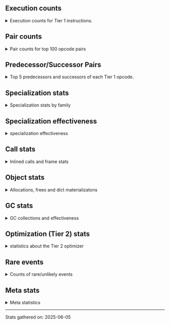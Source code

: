 ## Execution counts

<details>
<summary> Execution counts for Tier 1 instructions. </summary>


The "miss ratio" column shows the percentage of times the instruction
executed that it deoptimized. When this happens, the base unspecialized
instruction is not counted.

<table>
<thead>
<tr>
<th align="left">Name</th>
<th align="right">Base Count</th>
<th align="right">Head Count</th>
<th align="right">Change</th>
</tr>
</thead>
<tbody>
<tr>
<td align="left">CALL_KW</td>
<td align="right">150</td>
<td align="right">450</td>
<td align="right">200.0%</td>
</tr>
<tr>
<td align="left">LOAD_GLOBAL</td>
<td align="right">1,552</td>
<td align="right">3,472</td>
<td align="right">123.7%</td>
</tr>
<tr>
<td align="left">CALL</td>
<td align="right">1,942</td>
<td align="right">4,282</td>
<td align="right">120.5%</td>
</tr>
<tr>
<td align="left">FOR_ITER_LIST</td>
<td align="right">9,203,267</td>
<td align="right">1,749,087</td>
<td align="right">-81.0%</td>
</tr>
<tr>
<td align="left">BINARY_OP_SUBSCR_LIST_INT</td>
<td align="right">1,052,749</td>
<td align="right">208,094</td>
<td align="right">-80.2%</td>
</tr>
<tr>
<td align="left">MAP_ADD</td>
<td align="right">3,220,608</td>
<td align="right">825,245</td>
<td align="right">-74.4%</td>
</tr>
<tr>
<td align="left">FOR_ITER</td>
<td align="right">15,335,630</td>
<td align="right">4,196,463</td>
<td align="right">-72.6%</td>
</tr>
<tr>
<td align="left">LOAD_SMALL_INT</td>
<td align="right">1,537,154</td>
<td align="right">450,364</td>
<td align="right">-70.7%</td>
</tr>
<tr>
<td align="left">POP_JUMP_IF_NOT_NONE</td>
<td align="right">3,377,985</td>
<td align="right">1,033,799</td>
<td align="right">-69.4%</td>
</tr>
<tr>
<td align="left">UNPACK_SEQUENCE_TWO_TUPLE</td>
<td align="right">10,189,469</td>
<td align="right">3,302,082</td>
<td align="right">-67.6%</td>
</tr>
<tr>
<td align="left">BUILD_LIST</td>
<td align="right">6,847,681</td>
<td align="right">2,262,791</td>
<td align="right">-67.0%</td>
</tr>
<tr>
<td align="left">STORE_FAST_STORE_FAST</td>
<td align="right">11,206,721</td>
<td align="right">3,810,726</td>
<td align="right">-66.0%</td>
</tr>
<tr>
<td align="left">POP_ITER</td>
<td align="right">10,949,122</td>
<td align="right">4,005,506</td>
<td align="right">-63.4%</td>
</tr>
<tr>
<td align="left">CALL_METHOD_DESCRIPTOR_O</td>
<td align="right">885,049</td>
<td align="right">330,139</td>
<td align="right">-62.7%</td>
</tr>
<tr>
<td align="left">LOAD_GLOBAL_BUILTIN</td>
<td align="right">57,460,580</td>
<td align="right">21,463,037</td>
<td align="right">-62.6%</td>
</tr>
<tr>
<td align="left">CALL_ISINSTANCE</td>
<td align="right">29,614,342</td>
<td align="right">11,212,954</td>
<td align="right">-62.1%</td>
</tr>
<tr>
<td align="left">LOAD_FAST</td>
<td align="right">21,704,194</td>
<td align="right">8,317,625</td>
<td align="right">-61.7%</td>
</tr>
<tr>
<td align="left">TO_BOOL_BOOL</td>
<td align="right">35,801,162</td>
<td align="right">13,936,661</td>
<td align="right">-61.1%</td>
</tr>
<tr>
<td align="left">LOAD_GLOBAL_MODULE</td>
<td align="right">27,838,022</td>
<td align="right">10,977,035</td>
<td align="right">-60.6%</td>
</tr>
<tr>
<td align="left">SET_FUNCTION_ATTRIBUTE</td>
<td align="right">697,665</td>
<td align="right">275,790</td>
<td align="right">-60.5%</td>
</tr>
<tr>
<td align="left">CALL_PY_EXACT_ARGS</td>
<td align="right">18,704,586</td>
<td align="right">7,469,218</td>
<td align="right">-60.1%</td>
</tr>
<tr>
<td align="left">GET_ITER</td>
<td align="right">9,739,713</td>
<td align="right">3,957,993</td>
<td align="right">-59.4%</td>
</tr>
<tr>
<td align="left">STORE_FAST</td>
<td align="right">29,024,780</td>
<td align="right">11,911,755</td>
<td align="right">-59.0%</td>
</tr>
<tr>
<td align="left">LOAD_FAST_BORROW</td>
<td align="right">106,372,945</td>
<td align="right">43,901,118</td>
<td align="right">-58.7%</td>
</tr>
<tr>
<td align="left">POP_JUMP_IF_FALSE</td>
<td align="right">37,679,169</td>
<td align="right">15,573,500</td>
<td align="right">-58.7%</td>
</tr>
<tr>
<td align="left">COPY_FREE_VARS</td>
<td align="right">1,860,289</td>
<td align="right">781,097</td>
<td align="right">-58.0%</td>
</tr>
<tr>
<td align="left">POP_JUMP_IF_TRUE</td>
<td align="right">9,619,777</td>
<td align="right">4,146,115</td>
<td align="right">-56.9%</td>
</tr>
<tr>
<td align="left">BUILD_TUPLE</td>
<td align="right">11,914,114</td>
<td align="right">5,174,309</td>
<td align="right">-56.6%</td>
</tr>
<tr>
<td align="left">CALL_LIST_APPEND</td>
<td align="right">1,289,709</td>
<td align="right">560,552</td>
<td align="right">-56.5%</td>
</tr>
<tr>
<td align="left">PUSH_NULL</td>
<td align="right">4,426,567</td>
<td align="right">1,945,688</td>
<td align="right">-56.0%</td>
</tr>
<tr>
<td align="left">MAKE_CELL</td>
<td align="right">1,298,113</td>
<td align="right">575,630</td>
<td align="right">-55.7%</td>
</tr>
<tr>
<td align="left">RETURN_VALUE</td>
<td align="right">27,948,743</td>
<td align="right">12,409,475</td>
<td align="right">-55.6%</td>
</tr>
<tr>
<td align="left">EXTENDED_ARG</td>
<td align="right">2,686,464</td>
<td align="right">1,196,700</td>
<td align="right">-55.5%</td>
</tr>
<tr>
<td align="left">RESUME_CHECK</td>
<td align="right">35,951,753</td>
<td align="right">16,120,307</td>
<td align="right">-55.2%</td>
</tr>
<tr>
<td align="left">MAKE_FUNCTION</td>
<td align="right">2,024,513</td>
<td align="right">939,214</td>
<td align="right">-53.6%</td>
</tr>
<tr>
<td align="left">LOAD_ATTR_MODULE</td>
<td align="right">7,774,934</td>
<td align="right">3,622,877</td>
<td align="right">-53.4%</td>
</tr>
<tr>
<td align="left">STORE_SUBSCR</td>
<td align="right">38</td>
<td align="right">58</td>
<td align="right">52.6%</td>
</tr>
<tr>
<td align="left">LOAD_DEREF</td>
<td align="right">3,688,834</td>
<td align="right">1,768,859</td>
<td align="right">-52.0%</td>
</tr>
<tr>
<td align="left">STORE_SUBSCR_DICT</td>
<td align="right">1,247,341</td>
<td align="right">598,818</td>
<td align="right">-52.0%</td>
</tr>
<tr>
<td align="left">LOAD_FAST_BORROW_LOAD_FAST_BORROW</td>
<td align="right">10,472,966</td>
<td align="right">5,049,173</td>
<td align="right">-51.8%</td>
</tr>
<tr>
<td align="left">LOAD_ATTR_METHOD_NO_DICT</td>
<td align="right">15,778,821</td>
<td align="right">7,654,794</td>
<td align="right">-51.5%</td>
</tr>
<tr>
<td align="left">LOAD_CONST</td>
<td align="right">13,405,708</td>
<td align="right">6,556,700</td>
<td align="right">-51.1%</td>
</tr>
<tr>
<td align="left">LOAD_ATTR_METHOD_WITH_VALUES</td>
<td align="right">2,658,108</td>
<td align="right">1,301,606</td>
<td align="right">-51.0%</td>
</tr>
<tr>
<td align="left">COPY</td>
<td align="right">5,297,280</td>
<td align="right">2,603,679</td>
<td align="right">-50.8%</td>
</tr>
<tr>
<td align="left">POP_TOP</td>
<td align="right">14,636,504</td>
<td align="right">7,206,006</td>
<td align="right">-50.8%</td>
</tr>
<tr>
<td align="left">CALL_METHOD_DESCRIPTOR_NOARGS</td>
<td align="right">7,395,352</td>
<td align="right">3,659,904</td>
<td align="right">-50.5%</td>
</tr>
<tr>
<td align="left">LOAD_ATTR_SLOT</td>
<td align="right">16,068,438</td>
<td align="right">7,970,603</td>
<td align="right">-50.4%</td>
</tr>
<tr>
<td align="left">BINARY_OP_SUBTRACT_FLOAT</td>
<td align="right">127</td>
<td align="right">63</td>
<td align="right">-50.4%</td>
</tr>
<tr>
<td align="left">BINARY_OP_SUBSCR_GETITEM</td>
<td align="right">255</td>
<td align="right">127</td>
<td align="right">-50.2%</td>
</tr>
<tr>
<td align="left">TO_BOOL_NONE</td>
<td align="right">2,513,911</td>
<td align="right">1,254,438</td>
<td align="right">-50.1%</td>
</tr>
<tr>
<td align="left">IS_OP</td>
<td align="right">2,219,073</td>
<td align="right">1,107,405</td>
<td align="right">-50.1%</td>
</tr>
<tr>
<td align="left">TO_BOOL_STR</td>
<td align="right">1,184,729</td>
<td align="right">591,479</td>
<td align="right">-50.1%</td>
</tr>
<tr>
<td align="left">STORE_ATTR_SLOT</td>
<td align="right">3,356,549</td>
<td align="right">1,676,016</td>
<td align="right">-50.1%</td>
</tr>
<tr>
<td align="left">CALL_STR_1</td>
<td align="right">2,429</td>
<td align="right">1,213</td>
<td align="right">-50.1%</td>
</tr>
<tr>
<td align="left">CONTAINS_OP_DICT</td>
<td align="right">252,133</td>
<td align="right">125,993</td>
<td align="right">-50.0%</td>
</tr>
<tr>
<td align="left">BINARY_OP_SUBSCR_LIST_SLICE</td>
<td align="right">10,364</td>
<td align="right">5,180</td>
<td align="right">-50.0%</td>
</tr>
<tr>
<td align="left">INTERPRETER_EXIT</td>
<td align="right">4,574,566</td>
<td align="right">2,286,545</td>
<td align="right">-50.0%</td>
</tr>
<tr>
<td align="left">CALL_KW_NON_PY</td>
<td align="right">75,499</td>
<td align="right">37,739</td>
<td align="right">-50.0%</td>
</tr>
<tr>
<td align="left">LOAD_ATTR_CLASS</td>
<td align="right">4,735</td>
<td align="right">2,367</td>
<td align="right">-50.0%</td>
</tr>
<tr>
<td align="left">STORE_ATTR_INSTANCE_VALUE</td>
<td align="right">133,220</td>
<td align="right">66,596</td>
<td align="right">-50.0%</td>
</tr>
<tr>
<td align="left">CALL_KW_PY</td>
<td align="right">345,930</td>
<td align="right">172,938</td>
<td align="right">-50.0%</td>
</tr>
<tr>
<td align="left">CALL_LEN</td>
<td align="right">137,837</td>
<td align="right">68,909</td>
<td align="right">-50.0%</td>
</tr>
<tr>
<td align="left">CALL_BUILTIN_FAST_WITH_KEYWORDS</td>
<td align="right">24,957</td>
<td align="right">12,477</td>
<td align="right">-50.0%</td>
</tr>
<tr>
<td align="left">EXIT_INIT_CHECK</td>
<td align="right">20,094</td>
<td align="right">10,046</td>
<td align="right">-50.0%</td>
</tr>
<tr>
<td align="left">CALL_ALLOC_AND_ENTER_INIT</td>
<td align="right">20,094</td>
<td align="right">10,046</td>
<td align="right">-50.0%</td>
</tr>
<tr>
<td align="left">BINARY_OP_INPLACE_ADD_UNICODE</td>
<td align="right">20,350</td>
<td align="right">10,174</td>
<td align="right">-50.0%</td>
</tr>
<tr>
<td align="left">LOAD_ATTR_CLASS_WITH_METACLASS_CHECK</td>
<td align="right">60,283</td>
<td align="right">30,139</td>
<td align="right">-50.0%</td>
</tr>
<tr>
<td align="left">FOR_ITER_TUPLE</td>
<td align="right">101,753</td>
<td align="right">50,873</td>
<td align="right">-50.0%</td>
</tr>
<tr>
<td align="left">LOAD_ATTR_PROPERTY</td>
<td align="right">2,760,005</td>
<td align="right">1,379,910</td>
<td align="right">-50.0%</td>
</tr>
<tr>
<td align="left">LOAD_ATTR_NONDESCRIPTOR_NO_DICT</td>
<td align="right">808,152</td>
<td align="right">404,056</td>
<td align="right">-50.0%</td>
</tr>
<tr>
<td align="left">COMPARE_OP_STR</td>
<td align="right">350,447</td>
<td align="right">175,215</td>
<td align="right">-50.0%</td>
</tr>
<tr>
<td align="left">COMPARE_OP_INT</td>
<td align="right">509,929</td>
<td align="right">254,953</td>
<td align="right">-50.0%</td>
</tr>
<tr>
<td align="left">CALL_TUPLE_1</td>
<td align="right">112,635</td>
<td align="right">56,315</td>
<td align="right">-50.0%</td>
</tr>
<tr>
<td align="left">BINARY_OP_SUBSCR_DICT</td>
<td align="right">478,445</td>
<td align="right">239,213</td>
<td align="right">-50.0%</td>
</tr>
<tr>
<td align="left">BINARY_OP_SUBTRACT_INT</td>
<td align="right">232,440</td>
<td align="right">116,216</td>
<td align="right">-50.0%</td>
</tr>
<tr>
<td align="left">BINARY_OP_ADD_INT</td>
<td align="right">441,716</td>
<td align="right">220,852</td>
<td align="right">-50.0%</td>
</tr>
<tr>
<td align="left">CALL_PY_GENERAL</td>
<td align="right">2,175,772</td>
<td align="right">1,087,857</td>
<td align="right">-50.0%</td>
</tr>
<tr>
<td align="left">CALL_METHOD_DESCRIPTOR_FAST</td>
<td align="right">4,157,549</td>
<td align="right">2,078,723</td>
<td align="right">-50.0%</td>
</tr>
<tr>
<td align="left">TO_BOOL_INT</td>
<td align="right">144,509</td>
<td align="right">72,253</td>
<td align="right">-50.0%</td>
</tr>
<tr>
<td align="left">CALL_METHOD_DESCRIPTOR_FAST_WITH_KEYWORDS</td>
<td align="right">58,879</td>
<td align="right">29,439</td>
<td align="right">-50.0%</td>
</tr>
<tr>
<td align="left">CALL_BUILTIN_FAST</td>
<td align="right">972,877</td>
<td align="right">486,434</td>
<td align="right">-50.0%</td>
</tr>
<tr>
<td align="left">BINARY_OP_SUBSCR_STR_INT</td>
<td align="right">361,725</td>
<td align="right">180,861</td>
<td align="right">-50.0%</td>
</tr>
<tr>
<td align="left">LOAD_ATTR_NONDESCRIPTOR_WITH_VALUES</td>
<td align="right">2,926,277</td>
<td align="right">1,463,130</td>
<td align="right">-50.0%</td>
</tr>
<tr>
<td align="left">CALL_BUILTIN_O</td>
<td align="right">3,144,947</td>
<td align="right">1,572,467</td>
<td align="right">-50.0%</td>
</tr>
<tr>
<td align="left">FOR_ITER_GEN</td>
<td align="right">5,763,310</td>
<td align="right">2,881,646</td>
<td align="right">-50.0%</td>
</tr>
<tr>
<td align="left">CALL_TYPE_1</td>
<td align="right">1,388,028</td>
<td align="right">694,012</td>
<td align="right">-50.0%</td>
</tr>
<tr>
<td align="left">SEND_GEN</td>
<td align="right">3,849,337</td>
<td align="right">1,924,665</td>
<td align="right">-50.0%</td>
</tr>
<tr>
<td align="left">UNPACK_SEQUENCE_TUPLE</td>
<td align="right">2,327,932</td>
<td align="right">1,163,964</td>
<td align="right">-50.0%</td>
</tr>
<tr>
<td align="left">END_FOR</td>
<td align="right">1,455,615</td>
<td align="right">727,807</td>
<td align="right">-50.0%</td>
</tr>
<tr>
<td align="left">YIELD_VALUE</td>
<td align="right">8,023,424</td>
<td align="right">4,011,712</td>
<td align="right">-50.0%</td>
</tr>
<tr>
<td align="left">SWAP</td>
<td align="right">5,445,504</td>
<td align="right">2,722,752</td>
<td align="right">-50.0%</td>
</tr>
<tr>
<td align="left">LOAD_FAST_AND_CLEAR</td>
<td align="right">4,811,136</td>
<td align="right">2,405,568</td>
<td align="right">-50.0%</td>
</tr>
<tr>
<td align="left">JUMP_BACKWARD_NO_INTERRUPT</td>
<td align="right">3,025,280</td>
<td align="right">1,512,640</td>
<td align="right">-50.0%</td>
</tr>
<tr>
<td align="left">LIST_APPEND</td>
<td align="right">2,700,928</td>
<td align="right">1,350,464</td>
<td align="right">-50.0%</td>
</tr>
<tr>
<td align="left">RETURN_GENERATOR</td>
<td align="right">2,572,416</td>
<td align="right">1,286,208</td>
<td align="right">-50.0%</td>
</tr>
<tr>
<td align="left">BUILD_MAP</td>
<td align="right">1,864,832</td>
<td align="right">932,416</td>
<td align="right">-50.0%</td>
</tr>
<tr>
<td align="left">FORMAT_SIMPLE</td>
<td align="right">1,528,192</td>
<td align="right">764,096</td>
<td align="right">-50.0%</td>
</tr>
<tr>
<td align="left">LOAD_COMMON_CONSTANT</td>
<td align="right">1,231,616</td>
<td align="right">615,808</td>
<td align="right">-50.0%</td>
</tr>
<tr>
<td align="left">END_SEND</td>
<td align="right">824,064</td>
<td align="right">412,032</td>
<td align="right">-50.0%</td>
</tr>
<tr>
<td align="left">GET_YIELD_FROM_ITER</td>
<td align="right">824,064</td>
<td align="right">412,032</td>
<td align="right">-50.0%</td>
</tr>
<tr>
<td align="left">BUILD_STRING</td>
<td align="right">823,424</td>
<td align="right">411,712</td>
<td align="right">-50.0%</td>
</tr>
<tr>
<td align="left">UNARY_NOT</td>
<td align="right">769,920</td>
<td align="right">384,960</td>
<td align="right">-50.0%</td>
</tr>
<tr>
<td align="left">STORE_FAST_LOAD_FAST</td>
<td align="right">254,336</td>
<td align="right">127,168</td>
<td align="right">-50.0%</td>
</tr>
<tr>
<td align="left">UNPACK_EX</td>
<td align="right">233,088</td>
<td align="right">116,544</td>
<td align="right">-50.0%</td>
</tr>
<tr>
<td align="left">DICT_MERGE</td>
<td align="right">147,712</td>
<td align="right">73,856</td>
<td align="right">-50.0%</td>
</tr>
<tr>
<td align="left">POP_JUMP_IF_NONE</td>
<td align="right">106,112</td>
<td align="right">53,056</td>
<td align="right">-50.0%</td>
</tr>
<tr>
<td align="left">CHECK_EXC_MATCH</td>
<td align="right">61,184</td>
<td align="right">30,592</td>
<td align="right">-50.0%</td>
</tr>
<tr>
<td align="left">POP_EXCEPT</td>
<td align="right">61,184</td>
<td align="right">30,592</td>
<td align="right">-50.0%</td>
</tr>
<tr>
<td align="left">PUSH_EXC_INFO</td>
<td align="right">61,184</td>
<td align="right">30,592</td>
<td align="right">-50.0%</td>
</tr>
<tr>
<td align="left">BINARY_SLICE</td>
<td align="right">48,512</td>
<td align="right">24,256</td>
<td align="right">-50.0%</td>
</tr>
<tr>
<td align="left">BUILD_SET</td>
<td align="right">45,184</td>
<td align="right">22,592</td>
<td align="right">-50.0%</td>
</tr>
<tr>
<td align="left">SET_ADD</td>
<td align="right">14,336</td>
<td align="right">7,168</td>
<td align="right">-50.0%</td>
</tr>
<tr>
<td align="left">DICT_UPDATE</td>
<td align="right">1,664</td>
<td align="right">832</td>
<td align="right">-50.0%</td>
</tr>
<tr>
<td align="left">IMPORT_NAME</td>
<td align="right">1,536</td>
<td align="right">768</td>
<td align="right">-50.0%</td>
</tr>
<tr>
<td align="left">LOAD_FAST_CHECK</td>
<td align="right">768</td>
<td align="right">384</td>
<td align="right">-50.0%</td>
</tr>
<tr>
<td align="left">SET_UPDATE</td>
<td align="right">128</td>
<td align="right">64</td>
<td align="right">-50.0%</td>
</tr>
<tr>
<td align="left">CALL_INTRINSIC_1</td>
<td align="right">1,310,401</td>
<td align="right">655,232</td>
<td align="right">-50.0%</td>
</tr>
<tr>
<td align="left">JUMP_FORWARD</td>
<td align="right">1,023,169</td>
<td align="right">511,616</td>
<td align="right">-50.0%</td>
</tr>
<tr>
<td align="left">NOP</td>
<td align="right">254,017</td>
<td align="right">127,040</td>
<td align="right">-50.0%</td>
</tr>
<tr>
<td align="left">CALL_BUILTIN_CLASS</td>
<td align="right">143,784</td>
<td align="right">71,911</td>
<td align="right">-50.0%</td>
</tr>
<tr>
<td align="left">LOAD_ATTR_INSTANCE_VALUE</td>
<td align="right">650,696</td>
<td align="right">325,444</td>
<td align="right">-50.0%</td>
</tr>
<tr>
<td align="left">TO_BOOL_ALWAYS_TRUE</td>
<td align="right">3,196,681</td>
<td align="right">1,598,840</td>
<td align="right">-50.0%</td>
</tr>
<tr>
<td align="left">CALL_BOUND_METHOD_EXACT_ARGS</td>
<td align="right">312,182</td>
<td align="right">156,145</td>
<td align="right">-50.0%</td>
</tr>
<tr>
<td align="left">CONTAINS_OP_SET</td>
<td align="right">206,841</td>
<td align="right">103,477</td>
<td align="right">-50.0%</td>
</tr>
<tr>
<td align="left">LIST_EXTEND</td>
<td align="right">79,937</td>
<td align="right">40,000</td>
<td align="right">-50.0%</td>
</tr>
<tr>
<td align="left">CALL_FUNCTION_EX</td>
<td align="right">155,010</td>
<td align="right">77,568</td>
<td align="right">-50.0%</td>
</tr>
<tr>
<td align="left">BINARY_OP_SUBSCR_TUPLE_INT</td>
<td align="right">73,790</td>
<td align="right">36,925</td>
<td align="right">-50.0%</td>
</tr>
<tr>
<td align="left">CALL_NON_PY_GENERAL</td>
<td align="right">138,670</td>
<td align="right">69,419</td>
<td align="right">-49.9%</td>
</tr>
<tr>
<td align="left">LOAD_FAST_LOAD_FAST</td>
<td align="right">45,377</td>
<td align="right">22,720</td>
<td align="right">-49.9%</td>
</tr>
<tr>
<td align="left">TO_BOOL</td>
<td align="right">1,928,109</td>
<td align="right">965,803</td>
<td align="right">-49.9%</td>
</tr>
<tr>
<td align="left">COMPARE_OP</td>
<td align="right">807,141</td>
<td align="right">404,374</td>
<td align="right">-49.9%</td>
</tr>
<tr>
<td align="left">CONTAINS_OP</td>
<td align="right">211,201</td>
<td align="right">105,827</td>
<td align="right">-49.9%</td>
</tr>
<tr>
<td align="left">STORE_DEREF</td>
<td align="right">25,537</td>
<td align="right">12,800</td>
<td align="right">-49.9%</td>
</tr>
<tr>
<td align="left">TO_BOOL_LIST</td>
<td align="right">30,354</td>
<td align="right">15,413</td>
<td align="right">-49.2%</td>
</tr>
<tr>
<td align="left">BINARY_OP</td>
<td align="right">62,079</td>
<td align="right">31,543</td>
<td align="right">-49.2%</td>
</tr>
<tr>
<td align="left">UNPACK_SEQUENCE</td>
<td align="right">12,052</td>
<td align="right">6,139</td>
<td align="right">-49.1%</td>
</tr>
<tr>
<td align="left">LOAD_ATTR</td>
<td align="right">503,628</td>
<td align="right">257,080</td>
<td align="right">-49.0%</td>
</tr>
<tr>
<td align="left">STORE_ATTR</td>
<td align="right">156</td>
<td align="right">216</td>
<td align="right">38.5%</td>
</tr>
<tr>
<td align="left">FOR_ITER_RANGE</td>
<td align="right">192</td>
<td align="right">127</td>
<td align="right">-33.9%</td>
</tr>
<tr>
<td align="left">JUMP_BACKWARD_NO_JIT</td>
<td align="right">20,641,473</td>
<td align="right"></td>
<td align="right"></td>
</tr>
<tr>
<td align="left">RESUME</td>
<td align="right">320</td>
<td align="right">320</td>
<td align="right">0.0%</td>
</tr>
<tr>
<td align="left">JUMP_BACKWARD</td>
<td align="right">169</td>
<td align="right">169</td>
<td align="right">0.0%</td>
</tr>
<tr>
<td align="left">BINARY_OP_ADD_FLOAT</td>
<td align="right">120</td>
<td align="right"></td>
<td align="right"></td>
</tr>
<tr>
<td align="left">SEND</td>
<td align="right">14</td>
<td align="right">14</td>
<td align="right">0.0%</td>
</tr>
<tr>
<td align="left">JUMP_BACKWARD_JIT</td>
<td align="right"></td>
<td align="right">4,908,979</td>
<td align="right"></td>
</tr>
<tr>
<td align="left">ENTER_EXECUTOR</td>
<td align="right"></td>
<td align="right">3,612,935</td>
<td align="right"></td>
</tr>
<tr>
<td align="left">NOT_TAKEN</td>
<td align="right"></td>
<td align="right">151,713</td>
<td align="right"></td>
</tr>
</tbody>
</table>


</details>

## Pair counts

<details>
<summary> Pair counts for top 100 opcode pairs </summary>


Pairs of specialized operations that deoptimize and are then followed by
the corresponding unspecialized instruction are not counted as pairs.

Not included in comparative output.


</details>

## Predecessor/Successor Pairs

<details>
<summary> Top 5 predecessors and successors of each Tier 1 opcode. </summary>


This does not include the unspecialized instructions that occur after a
specialized instruction deoptimizes.

Not included in comparative output.


</details>

## Specialization stats

<details>
<summary> Specialization stats by family </summary>

### BINARY_OP

<details>
<summary> specialization stats for BINARY_OP family </summary>

<table>
<thead>
<tr>
<th align="left">Kind</th>
<th align="right">Base Count</th>
<th align="right">Base Ratio</th>
<th align="right">Head Count</th>
<th align="right">Head Ratio</th>
<th align="right">Change</th>
</tr>
</thead>
<tbody>
<tr>
<td align="left">
miss
<details>
<summary>ⓘ</summary>

Specialized instructions that deopt.
</details>
</td>
<td align="right">5,137</td>
<td align="right">0.1%</td>
<td align="right">2,538</td>
<td align="right">0.1%</td>
<td align="right">-50.6%</td>
</tr>
<tr>
<td align="left">
hit
<details>
<summary>ⓘ</summary>

Specialized instructions that complete.
</details>
</td>
<td align="right">3,714,616</td>
<td align="right">98.2%</td>
<td align="right">1,857,275</td>
<td align="right">98.2%</td>
<td align="right">-50.0%</td>
</tr>
<tr>
<td align="left">
deferred
<details>
<summary>ⓘ</summary>

Lists the number of "deferred" (i.e. not specialized) instructions executed.
</details>
</td>
<td align="right">61,509</td>
<td align="right">1.6%</td>
<td align="right">30,845</td>
<td align="right">1.6%</td>
<td align="right">-49.9%</td>
</tr>
</tbody>
</table>

<table>
<thead>
<tr>
<th align="left">Success</th>
<th align="right">Base Count</th>
<th align="right">Base Ratio</th>
<th align="right">Head Count</th>
<th align="right">Head Ratio</th>
<th align="right">Change</th>
</tr>
</thead>
<tbody>
<tr>
<td align="left">Success</td>
<td align="right">166</td>
<td align="right">25.3%</td>
<td align="right">243</td>
<td align="right">32.8%</td>
<td align="right">46.4%</td>
</tr>
<tr>
<td align="left">Failure</td>
<td align="right">489</td>
<td align="right">74.7%</td>
<td align="right">497</td>
<td align="right">67.2%</td>
<td align="right">1.6%</td>
</tr>
</tbody>
</table>

<table>
<thead>
<tr>
<th align="left">Failure kind</th>
<th align="right">Base Count</th>
<th align="right">Base Ratio</th>
<th align="right">Head Count</th>
<th align="right">Head Ratio</th>
<th align="right">Change</th>
</tr>
</thead>
<tbody>
<tr>
<td align="left">add different types</td>
<td align="right">2</td>
<td align="right">0.4%</td>
<td align="right">21</td>
<td align="right">4.2%</td>
<td align="right">950.0%</td>
</tr>
<tr>
<td align="left">subscr defaultdict</td>
<td align="right">72</td>
<td align="right">14.7%</td>
<td align="right">91</td>
<td align="right">18.3%</td>
<td align="right">26.4%</td>
</tr>
<tr>
<td align="left">add other</td>
<td align="right">295</td>
<td align="right">60.3%</td>
<td align="right">268</td>
<td align="right">53.9%</td>
<td align="right">-9.2%</td>
</tr>
<tr>
<td align="left">subtract other</td>
<td align="right">22</td>
<td align="right">4.5%</td>
<td align="right">21</td>
<td align="right">4.2%</td>
<td align="right">-4.5%</td>
</tr>
<tr>
<td align="left">out of range</td>
<td align="right">49</td>
<td align="right">10.0%</td>
<td align="right">48</td>
<td align="right">9.7%</td>
<td align="right">-2.0%</td>
</tr>
<tr>
<td align="left">subscr tuple slice</td>
<td align="right">49</td>
<td align="right">10.0%</td>
<td align="right">48</td>
<td align="right">9.7%</td>
<td align="right">-2.0%</td>
</tr>
</tbody>
</table>


</details>

### BINARY_SLICE

<details>
<summary> specialization stats for BINARY_SLICE family </summary>

<table>
<thead>
<tr>
<th align="left">Kind</th>
<th align="right">Base Count</th>
<th align="right">Base Ratio</th>
<th align="right">Head Count</th>
<th align="right">Head Ratio</th>
<th align="right">Change</th>
</tr>
</thead>
<tbody>
<tr>
<td align="left">
deferred
<details>
<summary>ⓘ</summary>

Lists the number of "deferred" (i.e. not specialized) instructions executed.
</details>
</td>
<td align="right">48,512</td>
<td align="right">100.0%</td>
<td align="right">24,256</td>
<td align="right">100.0%</td>
<td align="right">-50.0%</td>
</tr>
</tbody>
</table>


</details>

### CALL

<details>
<summary> specialization stats for CALL family </summary>

<table>
<thead>
<tr>
<th align="left">Kind</th>
<th align="right">Base Count</th>
<th align="right">Base Ratio</th>
<th align="right">Head Count</th>
<th align="right">Head Ratio</th>
<th align="right">Change</th>
</tr>
</thead>
<tbody>
<tr>
<td align="left">
miss
<details>
<summary>ⓘ</summary>

Specialized instructions that deopt.
</details>
</td>
<td align="right">544,812</td>
<td align="right">0.8%</td>
<td align="right">266,267</td>
<td align="right">0.8%</td>
<td align="right">-51.1%</td>
</tr>
<tr>
<td align="left">
deferred
<details>
<summary>ⓘ</summary>

Lists the number of "deferred" (i.e. not specialized) instructions executed.
</details>
</td>
<td align="right">535,419</td>
<td align="right">0.8%</td>
<td align="right">262,182</td>
<td align="right">0.8%</td>
<td align="right">-51.0%</td>
</tr>
<tr>
<td align="left">
hit
<details>
<summary>ⓘ</summary>

Specialized instructions that complete.
</details>
</td>
<td align="right">68,161,954</td>
<td align="right">99.2%</td>
<td align="right">34,086,435</td>
<td align="right">99.2%</td>
<td align="right">-50.0%</td>
</tr>
</tbody>
</table>

<table>
<thead>
<tr>
<th align="left">Success</th>
<th align="right">Base Count</th>
<th align="right">Base Ratio</th>
<th align="right">Head Count</th>
<th align="right">Head Ratio</th>
<th align="right">Change</th>
</tr>
</thead>
<tbody>
<tr>
<td align="left">Success</td>
<td align="right">11,335</td>
<td align="right">100.0%</td>
<td align="right">8,367</td>
<td align="right">100.0%</td>
<td align="right">-26.2%</td>
</tr>
<tr>
<td align="left">Failure</td>
<td align="right">0</td>
<td align="right">0.0%</td>
<td align="right">0</td>
<td align="right">0.0%</td>
<td align="right"></td>
</tr>
</tbody>
</table>


</details>

### CALL_KW

<details>
<summary> specialization stats for CALL_KW family </summary>

<table>
<thead>
<tr>
<th align="left">Kind</th>
<th align="right">Base Count</th>
<th align="right">Base Ratio</th>
<th align="right">Head Count</th>
<th align="right">Head Ratio</th>
<th align="right">Change</th>
</tr>
</thead>
<tbody>
<tr>
<td align="left">
deferred
<details>
<summary>ⓘ</summary>

Lists the number of "deferred" (i.e. not specialized) instructions executed.
</details>
</td>
<td align="right">75</td>
<td align="right">50.0%</td>
<td align="right">75</td>
<td align="right">16.7%</td>
<td align="right">0.0%</td>
</tr>
</tbody>
</table>

<table>
<thead>
<tr>
<th align="left">Success</th>
<th align="right">Base Count</th>
<th align="right">Base Ratio</th>
<th align="right">Head Count</th>
<th align="right">Head Ratio</th>
<th align="right">Change</th>
</tr>
</thead>
<tbody>
<tr>
<td align="left">Success</td>
<td align="right">75</td>
<td align="right">100.0%</td>
<td align="right">375</td>
<td align="right">100.0%</td>
<td align="right">400.0%</td>
</tr>
<tr>
<td align="left">Failure</td>
<td align="right">0</td>
<td align="right">0.0%</td>
<td align="right">0</td>
<td align="right">0.0%</td>
<td align="right"></td>
</tr>
</tbody>
</table>


</details>

### COMPARE_OP

<details>
<summary> specialization stats for COMPARE_OP family </summary>

<table>
<thead>
<tr>
<th align="left">Kind</th>
<th align="right">Base Count</th>
<th align="right">Base Ratio</th>
<th align="right">Head Count</th>
<th align="right">Head Ratio</th>
<th align="right">Change</th>
</tr>
</thead>
<tbody>
<tr>
<td align="left">
hit
<details>
<summary>ⓘ</summary>

Specialized instructions that complete.
</details>
</td>
<td align="right">860,376</td>
<td align="right">51.6%</td>
<td align="right">430,168</td>
<td align="right">51.5%</td>
<td align="right">-50.0%</td>
</tr>
<tr>
<td align="left">
deferred
<details>
<summary>ⓘ</summary>

Lists the number of "deferred" (i.e. not specialized) instructions executed.
</details>
</td>
<td align="right">805,672</td>
<td align="right">48.3%</td>
<td align="right">402,856</td>
<td align="right">48.3%</td>
<td align="right">-50.0%</td>
</tr>
</tbody>
</table>

<table>
<thead>
<tr>
<th align="left">Success</th>
<th align="right">Base Count</th>
<th align="right">Base Ratio</th>
<th align="right">Head Count</th>
<th align="right">Head Ratio</th>
<th align="right">Change</th>
</tr>
</thead>
<tbody>
<tr>
<td align="left">Success</td>
<td align="right">40</td>
<td align="right">2.7%</td>
<td align="right">200</td>
<td align="right">13.2%</td>
<td align="right">400.0%</td>
</tr>
<tr>
<td align="left">Failure</td>
<td align="right">1,429</td>
<td align="right">97.3%</td>
<td align="right">1,318</td>
<td align="right">86.8%</td>
<td align="right">-7.8%</td>
</tr>
</tbody>
</table>

<table>
<thead>
<tr>
<th align="left">Failure kind</th>
<th align="right">Base Count</th>
<th align="right">Base Ratio</th>
<th align="right">Head Count</th>
<th align="right">Head Ratio</th>
<th align="right">Change</th>
</tr>
</thead>
<tbody>
<tr>
<td align="left">other</td>
<td align="right">81</td>
<td align="right">5.7%</td>
<td align="right">59</td>
<td align="right">4.5%</td>
<td align="right">-27.2%</td>
</tr>
<tr>
<td align="left">baseobject</td>
<td align="right">662</td>
<td align="right">46.3%</td>
<td align="right">588</td>
<td align="right">44.6%</td>
<td align="right">-11.2%</td>
</tr>
<tr>
<td align="left">bool</td>
<td align="right">44</td>
<td align="right">3.1%</td>
<td align="right">43</td>
<td align="right">3.3%</td>
<td align="right">-2.3%</td>
</tr>
<tr>
<td align="left">different types</td>
<td align="right">495</td>
<td align="right">34.6%</td>
<td align="right">484</td>
<td align="right">36.7%</td>
<td align="right">-2.2%</td>
</tr>
<tr>
<td align="left">big int</td>
<td align="right">46</td>
<td align="right">3.2%</td>
<td align="right">45</td>
<td align="right">3.4%</td>
<td align="right">-2.2%</td>
</tr>
<tr>
<td align="left">string</td>
<td align="right">50</td>
<td align="right">3.5%</td>
<td align="right">49</td>
<td align="right">3.7%</td>
<td align="right">-2.0%</td>
</tr>
<tr>
<td align="left">set</td>
<td align="right">51</td>
<td align="right">3.6%</td>
<td align="right">50</td>
<td align="right">3.8%</td>
<td align="right">-2.0%</td>
</tr>
</tbody>
</table>


</details>

### CONTAINS_OP

<details>
<summary> specialization stats for CONTAINS_OP family </summary>

<table>
<thead>
<tr>
<th align="left">Kind</th>
<th align="right">Base Count</th>
<th align="right">Base Ratio</th>
<th align="right">Head Count</th>
<th align="right">Head Ratio</th>
<th align="right">Change</th>
</tr>
</thead>
<tbody>
<tr>
<td align="left">
miss
<details>
<summary>ⓘ</summary>

Specialized instructions that deopt.
</details>
</td>
<td align="right">27,126</td>
<td align="right">4.0%</td>
<td align="right">13,498</td>
<td align="right">4.0%</td>
<td align="right">-50.2%</td>
</tr>
<tr>
<td align="left">
deferred
<details>
<summary>ⓘ</summary>

Lists the number of "deferred" (i.e. not specialized) instructions executed.
</details>
</td>
<td align="right">210,721</td>
<td align="right">31.4%</td>
<td align="right">105,377</td>
<td align="right">31.4%</td>
<td align="right">-50.0%</td>
</tr>
<tr>
<td align="left">
hit
<details>
<summary>ⓘ</summary>

Specialized instructions that complete.
</details>
</td>
<td align="right">431,848</td>
<td align="right">64.4%</td>
<td align="right">215,972</td>
<td align="right">64.4%</td>
<td align="right">-50.0%</td>
</tr>
</tbody>
</table>

<table>
<thead>
<tr>
<th align="left">Success</th>
<th align="right">Base Count</th>
<th align="right">Base Ratio</th>
<th align="right">Head Count</th>
<th align="right">Head Ratio</th>
<th align="right">Change</th>
</tr>
</thead>
<tbody>
<tr>
<td align="left">Success</td>
<td align="right">544</td>
<td align="right">54.9%</td>
<td align="right">288</td>
<td align="right">40.9%</td>
<td align="right">-47.1%</td>
</tr>
<tr>
<td align="left">Failure</td>
<td align="right">447</td>
<td align="right">45.1%</td>
<td align="right">417</td>
<td align="right">59.1%</td>
<td align="right">-6.7%</td>
</tr>
</tbody>
</table>

<table>
<thead>
<tr>
<th align="left">Failure kind</th>
<th align="right">Base Count</th>
<th align="right">Base Ratio</th>
<th align="right">Head Count</th>
<th align="right">Head Ratio</th>
<th align="right">Change</th>
</tr>
</thead>
<tbody>
<tr>
<td align="left">list</td>
<td align="right">180</td>
<td align="right">40.3%</td>
<td align="right">156</td>
<td align="right">37.4%</td>
<td align="right">-13.3%</td>
</tr>
<tr>
<td align="left">tuple</td>
<td align="right">267</td>
<td align="right">59.7%</td>
<td align="right">261</td>
<td align="right">62.6%</td>
<td align="right">-2.2%</td>
</tr>
</tbody>
</table>


</details>

### FOR_ITER

<details>
<summary> specialization stats for FOR_ITER family </summary>

<table>
<thead>
<tr>
<th align="left">Kind</th>
<th align="right">Base Count</th>
<th align="right">Base Ratio</th>
<th align="right">Head Count</th>
<th align="right">Head Ratio</th>
<th align="right">Change</th>
</tr>
</thead>
<tbody>
<tr>
<td align="left">
deferred
<details>
<summary>ⓘ</summary>

Lists the number of "deferred" (i.e. not specialized) instructions executed.
</details>
</td>
<td align="right">15,330,584</td>
<td align="right">50.4%</td>
<td align="right">4,194,065</td>
<td align="right">47.2%</td>
<td align="right">-72.6%</td>
</tr>
<tr>
<td align="left">
hit
<details>
<summary>ⓘ</summary>

Specialized instructions that complete.
</details>
</td>
<td align="right">15,068,522</td>
<td align="right">49.6%</td>
<td align="right">4,681,733</td>
<td align="right">52.7%</td>
<td align="right">-68.9%</td>
</tr>
</tbody>
</table>

<table>
<thead>
<tr>
<th align="left">Success</th>
<th align="right">Base Count</th>
<th align="right">Base Ratio</th>
<th align="right">Head Count</th>
<th align="right">Head Ratio</th>
<th align="right">Change</th>
</tr>
</thead>
<tbody>
<tr>
<td align="left">Failure</td>
<td align="right">4,959</td>
<td align="right">98.3%</td>
<td align="right">2,311</td>
<td align="right">96.4%</td>
<td align="right">-53.4%</td>
</tr>
<tr>
<td align="left">Success</td>
<td align="right">87</td>
<td align="right">1.7%</td>
<td align="right">87</td>
<td align="right">3.6%</td>
<td align="right">0.0%</td>
</tr>
</tbody>
</table>

<table>
<thead>
<tr>
<th align="left">Failure kind</th>
<th align="right">Base Count</th>
<th align="right">Base Ratio</th>
<th align="right">Head Count</th>
<th align="right">Head Ratio</th>
<th align="right">Change</th>
</tr>
</thead>
<tbody>
<tr>
<td align="left">dict items</td>
<td align="right">3,798</td>
<td align="right">76.6%</td>
<td align="right">1,256</td>
<td align="right">54.3%</td>
<td align="right">-66.9%</td>
</tr>
<tr>
<td align="left">itertools</td>
<td align="right">146</td>
<td align="right">2.9%</td>
<td align="right">102</td>
<td align="right">4.4%</td>
<td align="right">-30.1%</td>
</tr>
<tr>
<td align="left">other</td>
<td align="right">73</td>
<td align="right">1.5%</td>
<td align="right">51</td>
<td align="right">2.2%</td>
<td align="right">-30.1%</td>
</tr>
<tr>
<td align="left">set</td>
<td align="right">183</td>
<td align="right">3.7%</td>
<td align="right">159</td>
<td align="right">6.9%</td>
<td align="right">-13.1%</td>
</tr>
<tr>
<td align="left">reversed list</td>
<td align="right">90</td>
<td align="right">1.8%</td>
<td align="right">88</td>
<td align="right">3.8%</td>
<td align="right">-2.2%</td>
</tr>
<tr>
<td align="left">dict keys</td>
<td align="right">187</td>
<td align="right">3.8%</td>
<td align="right">183</td>
<td align="right">7.9%</td>
<td align="right">-2.1%</td>
</tr>
<tr>
<td align="left">dict values</td>
<td align="right">285</td>
<td align="right">5.7%</td>
<td align="right">279</td>
<td align="right">12.1%</td>
<td align="right">-2.1%</td>
</tr>
<tr>
<td align="left">enumerate</td>
<td align="right">147</td>
<td align="right">3.0%</td>
<td align="right">144</td>
<td align="right">6.2%</td>
<td align="right">-2.0%</td>
</tr>
<tr>
<td align="left">ascii string</td>
<td align="right">50</td>
<td align="right">1.0%</td>
<td align="right">49</td>
<td align="right">2.1%</td>
<td align="right">-2.0%</td>
</tr>
</tbody>
</table>


</details>

### GET_ITER

<details>
<summary> specialization stats for GET_ITER family </summary>

<table>
<thead>
<tr>
<th align="left">Failure kind</th>
<th align="right">Base Count</th>
<th align="right">Base Ratio</th>
<th align="right">Head Count</th>
<th align="right">Head Ratio</th>
<th align="right">Change</th>
</tr>
</thead>
<tbody>
<tr>
<td align="left">list</td>
<td align="right">4,488,320</td>
<td align="right">4,488,320 / 0 !!</td>
<td align="right">2,244,160</td>
<td align="right">2,244,160 / 0 !!</td>
<td align="right">-50.0%</td>
</tr>
<tr>
<td align="left">generator</td>
<td align="right">224,000</td>
<td align="right">224,000 / 0 !!</td>
<td align="right">112,000</td>
<td align="right">112,000 / 0 !!</td>
<td align="right">-50.0%</td>
</tr>
<tr>
<td align="left">string</td>
<td align="right">33,536</td>
<td align="right">33,536 / 0 !!</td>
<td align="right">16,768</td>
<td align="right">16,768 / 0 !!</td>
<td align="right">-50.0%</td>
</tr>
<tr>
<td align="left">self</td>
<td align="right">31,744</td>
<td align="right">31,744 / 0 !!</td>
<td align="right">15,872</td>
<td align="right">15,872 / 0 !!</td>
<td align="right">-50.0%</td>
</tr>
<tr>
<td align="left">tuple</td>
<td align="right">27,776</td>
<td align="right">27,776 / 0 !!</td>
<td align="right">13,888</td>
<td align="right">13,888 / 0 !!</td>
<td align="right">-50.0%</td>
</tr>
<tr>
<td align="left">enumerate</td>
<td align="right">19,712</td>
<td align="right">19,712 / 0 !!</td>
<td align="right">9,856</td>
<td align="right">9,856 / 0 !!</td>
<td align="right">-50.0%</td>
</tr>
<tr>
<td align="left">dict keys</td>
<td align="right">14,464</td>
<td align="right">14,464 / 0 !!</td>
<td align="right">7,232</td>
<td align="right">7,232 / 0 !!</td>
<td align="right">-50.0%</td>
</tr>
<tr>
<td align="left">set</td>
<td align="right">2,304</td>
<td align="right">2,304 / 0 !!</td>
<td align="right">1,152</td>
<td align="right">1,152 / 0 !!</td>
<td align="right">-50.0%</td>
</tr>
<tr>
<td align="left">other</td>
<td align="right">4,897,857</td>
<td align="right">4,897,857 / 0 !!</td>
<td align="right">2,448,960</td>
<td align="right">2,448,960 / 0 !!</td>
<td align="right">-50.0%</td>
</tr>
</tbody>
</table>


</details>

### LOAD_ATTR

<details>
<summary> specialization stats for LOAD_ATTR family </summary>

<table>
<thead>
<tr>
<th align="left">Kind</th>
<th align="right">Base Count</th>
<th align="right">Base Ratio</th>
<th align="right">Head Count</th>
<th align="right">Head Ratio</th>
<th align="right">Change</th>
</tr>
</thead>
<tbody>
<tr>
<td align="left">
miss
<details>
<summary>ⓘ</summary>

Specialized instructions that deopt.
</details>
</td>
<td align="right">8,148,206</td>
<td align="right">16.3%</td>
<td align="right">4,016,458</td>
<td align="right">16.2%</td>
<td align="right">-50.7%</td>
</tr>
<tr>
<td align="left">
hit
<details>
<summary>ⓘ</summary>

Specialized instructions that complete.
</details>
</td>
<td align="right">41,342,243</td>
<td align="right">82.7%</td>
<td align="right">20,542,776</td>
<td align="right">82.8%</td>
<td align="right">-50.3%</td>
</tr>
<tr>
<td align="left">
deopt
<details>
<summary>ⓘ</summary>

Specialized instructions that deopt.
</details>
</td>
<td align="right">352,711</td>
<td align="right">0.7%</td>
<td align="right">176,327</td>
<td align="right">0.7%</td>
<td align="right">-50.0%</td>
</tr>
<tr>
<td align="left">
deferred
<details>
<summary>ⓘ</summary>

Lists the number of "deferred" (i.e. not specialized) instructions executed.
</details>
</td>
<td align="right">497,533</td>
<td align="right">1.0%</td>
<td align="right">249,340</td>
<td align="right">1.0%</td>
<td align="right">-49.9%</td>
</tr>
</tbody>
</table>

<table>
<thead>
<tr>
<th align="left">Success</th>
<th align="right">Base Count</th>
<th align="right">Base Ratio</th>
<th align="right">Head Count</th>
<th align="right">Head Ratio</th>
<th align="right">Change</th>
</tr>
</thead>
<tbody>
<tr>
<td align="left">Success</td>
<td align="right">154,802</td>
<td align="right">97.0%</td>
<td align="right">79,048</td>
<td align="right">94.9%</td>
<td align="right">-48.9%</td>
</tr>
<tr>
<td align="left">Failure</td>
<td align="right">4,832</td>
<td align="right">3.0%</td>
<td align="right">4,237</td>
<td align="right">5.1%</td>
<td align="right">-12.3%</td>
</tr>
</tbody>
</table>

<table>
<thead>
<tr>
<th align="left">Failure kind</th>
<th align="right">Base Count</th>
<th align="right">Base Ratio</th>
<th align="right">Head Count</th>
<th align="right">Head Ratio</th>
<th align="right">Change</th>
</tr>
</thead>
<tbody>
<tr>
<td align="left">class method obj</td>
<td align="right">91</td>
<td align="right">1.9%</td>
<td align="right">68</td>
<td align="right">1.6%</td>
<td align="right">-25.3%</td>
</tr>
<tr>
<td align="left">mutable class</td>
<td align="right">3,917</td>
<td align="right">81.1%</td>
<td align="right">3,405</td>
<td align="right">80.4%</td>
<td align="right">-13.1%</td>
</tr>
<tr>
<td align="left">method</td>
<td align="right">755</td>
<td align="right">15.6%</td>
<td align="right">697</td>
<td align="right">16.5%</td>
<td align="right">-7.7%</td>
</tr>
<tr>
<td align="left">builtin class method</td>
<td align="right">47</td>
<td align="right">1.0%</td>
<td align="right">46</td>
<td align="right">1.1%</td>
<td align="right">-2.1%</td>
</tr>
</tbody>
</table>


</details>

### LOAD_GLOBAL

<details>
<summary> specialization stats for LOAD_GLOBAL family </summary>

<table>
<thead>
<tr>
<th align="left">Kind</th>
<th align="right">Base Count</th>
<th align="right">Base Ratio</th>
<th align="right">Head Count</th>
<th align="right">Head Ratio</th>
<th align="right">Change</th>
</tr>
</thead>
<tbody>
<tr>
<td align="left">
hit
<details>
<summary>ⓘ</summary>

Specialized instructions that complete.
</details>
</td>
<td align="right">85,298,390</td>
<td align="right">100.0%</td>
<td align="right">33,103,662</td>
<td align="right">100.0%</td>
<td align="right">-61.2%</td>
</tr>
<tr>
<td align="left">
deferred
<details>
<summary>ⓘ</summary>

Lists the number of "deferred" (i.e. not specialized) instructions executed.
</details>
</td>
<td align="right">736</td>
<td align="right">0.0%</td>
<td align="right">736</td>
<td align="right">0.0%</td>
<td align="right">0.0%</td>
</tr>
<tr>
<td align="left">
miss
<details>
<summary>ⓘ</summary>

Specialized instructions that deopt.
</details>
</td>
<td align="right">212</td>
<td align="right">0.0%</td>
<td align="right">212</td>
<td align="right">0.0%</td>
<td align="right">0.0%</td>
</tr>
</tbody>
</table>

<table>
<thead>
<tr>
<th align="left">Success</th>
<th align="right">Base Count</th>
<th align="right">Base Ratio</th>
<th align="right">Head Count</th>
<th align="right">Head Ratio</th>
<th align="right">Change</th>
</tr>
</thead>
<tbody>
<tr>
<td align="left">Success</td>
<td align="right">820</td>
<td align="right">100.0%</td>
<td align="right">2,740</td>
<td align="right">100.0%</td>
<td align="right">234.1%</td>
</tr>
<tr>
<td align="left">Failure</td>
<td align="right">0</td>
<td align="right">0.0%</td>
<td align="right">0</td>
<td align="right">0.0%</td>
<td align="right"></td>
</tr>
</tbody>
</table>


</details>

### SEND

<details>
<summary> specialization stats for SEND family </summary>

<table>
<thead>
<tr>
<th align="left">Kind</th>
<th align="right">Base Count</th>
<th align="right">Base Ratio</th>
<th align="right">Head Count</th>
<th align="right">Head Ratio</th>
<th align="right">Change</th>
</tr>
</thead>
<tbody>
<tr>
<td align="left">
hit
<details>
<summary>ⓘ</summary>

Specialized instructions that complete.
</details>
</td>
<td align="right">3,849,337</td>
<td align="right">100.0%</td>
<td align="right">1,924,665</td>
<td align="right">100.0%</td>
<td align="right">-50.0%</td>
</tr>
<tr>
<td align="left">
deferred
<details>
<summary>ⓘ</summary>

Lists the number of "deferred" (i.e. not specialized) instructions executed.
</details>
</td>
<td align="right">7</td>
<td align="right">0.0%</td>
<td align="right">7</td>
<td align="right">0.0%</td>
<td align="right">0.0%</td>
</tr>
</tbody>
</table>

<table>
<thead>
<tr>
<th align="left">Success</th>
<th align="right">Base Count</th>
<th align="right">Base Ratio</th>
<th align="right">Head Count</th>
<th align="right">Head Ratio</th>
<th align="right">Change</th>
</tr>
</thead>
<tbody>
<tr>
<td align="left">Success</td>
<td align="right">7</td>
<td align="right">100.0%</td>
<td align="right">7</td>
<td align="right">100.0%</td>
<td align="right">0.0%</td>
</tr>
<tr>
<td align="left">Failure</td>
<td align="right">0</td>
<td align="right">0.0%</td>
<td align="right">0</td>
<td align="right">0.0%</td>
<td align="right"></td>
</tr>
</tbody>
</table>


</details>

### STORE_ATTR

<details>
<summary> specialization stats for STORE_ATTR family </summary>

<table>
<thead>
<tr>
<th align="left">Kind</th>
<th align="right">Base Count</th>
<th align="right">Base Ratio</th>
<th align="right">Head Count</th>
<th align="right">Head Ratio</th>
<th align="right">Change</th>
</tr>
</thead>
<tbody>
<tr>
<td align="left">
miss
<details>
<summary>ⓘ</summary>

Specialized instructions that deopt.
</details>
</td>
<td align="right">1,552,658</td>
<td align="right">44.5%</td>
<td align="right">775,517</td>
<td align="right">44.4%</td>
<td align="right">-50.1%</td>
</tr>
<tr>
<td align="left">
hit
<details>
<summary>ⓘ</summary>

Specialized instructions that complete.
</details>
</td>
<td align="right">1,937,111</td>
<td align="right">55.5%</td>
<td align="right">969,279</td>
<td align="right">55.5%</td>
<td align="right">-50.0%</td>
</tr>
<tr>
<td align="left">
deferred
<details>
<summary>ⓘ</summary>

Lists the number of "deferred" (i.e. not specialized) instructions executed.
</details>
</td>
<td align="right">78</td>
<td align="right">0.0%</td>
<td align="right">78</td>
<td align="right">0.0%</td>
<td align="right">0.0%</td>
</tr>
</tbody>
</table>

<table>
<thead>
<tr>
<th align="left">Success</th>
<th align="right">Base Count</th>
<th align="right">Base Ratio</th>
<th align="right">Head Count</th>
<th align="right">Head Ratio</th>
<th align="right">Change</th>
</tr>
</thead>
<tbody>
<tr>
<td align="left">Success</td>
<td align="right">29,573</td>
<td align="right">100.0%</td>
<td align="right">14,836</td>
<td align="right">100.0%</td>
<td align="right">-49.8%</td>
</tr>
<tr>
<td align="left">Failure</td>
<td align="right">0</td>
<td align="right">0.0%</td>
<td align="right">0</td>
<td align="right">0.0%</td>
<td align="right"></td>
</tr>
</tbody>
</table>


</details>

### STORE_SUBSCR

<details>
<summary> specialization stats for STORE_SUBSCR family </summary>

<table>
<thead>
<tr>
<th align="left">Kind</th>
<th align="right">Base Count</th>
<th align="right">Base Ratio</th>
<th align="right">Head Count</th>
<th align="right">Head Ratio</th>
<th align="right">Change</th>
</tr>
</thead>
<tbody>
<tr>
<td align="left">
hit
<details>
<summary>ⓘ</summary>

Specialized instructions that complete.
</details>
</td>
<td align="right">1,247,341</td>
<td align="right">100.0%</td>
<td align="right">623,661</td>
<td align="right">100.0%</td>
<td align="right">-50.0%</td>
</tr>
<tr>
<td align="left">
deferred
<details>
<summary>ⓘ</summary>

Lists the number of "deferred" (i.e. not specialized) instructions executed.
</details>
</td>
<td align="right">19</td>
<td align="right">0.0%</td>
<td align="right">19</td>
<td align="right">0.0%</td>
<td align="right">0.0%</td>
</tr>
</tbody>
</table>

<table>
<thead>
<tr>
<th align="left">Success</th>
<th align="right">Base Count</th>
<th align="right">Base Ratio</th>
<th align="right">Head Count</th>
<th align="right">Head Ratio</th>
<th align="right">Change</th>
</tr>
</thead>
<tbody>
<tr>
<td align="left">Success</td>
<td align="right">19</td>
<td align="right">100.0%</td>
<td align="right">39</td>
<td align="right">100.0%</td>
<td align="right">105.3%</td>
</tr>
<tr>
<td align="left">Failure</td>
<td align="right">0</td>
<td align="right">0.0%</td>
<td align="right">0</td>
<td align="right">0.0%</td>
<td align="right"></td>
</tr>
</tbody>
</table>


</details>

### TO_BOOL

<details>
<summary> specialization stats for TO_BOOL family </summary>

<table>
<thead>
<tr>
<th align="left">Kind</th>
<th align="right">Base Count</th>
<th align="right">Base Ratio</th>
<th align="right">Head Count</th>
<th align="right">Head Ratio</th>
<th align="right">Change</th>
</tr>
</thead>
<tbody>
<tr>
<td align="left">
hit
<details>
<summary>ⓘ</summary>

Specialized instructions that complete.
</details>
</td>
<td align="right">38,903,426</td>
<td align="right">89.6%</td>
<td align="right">15,815,787</td>
<td align="right">87.6%</td>
<td align="right">-59.3%</td>
</tr>
<tr>
<td align="left">
miss
<details>
<summary>ⓘ</summary>

Specialized instructions that deopt.
</details>
</td>
<td align="right">2,573,514</td>
<td align="right">5.9%</td>
<td align="right">1,281,859</td>
<td align="right">7.1%</td>
<td align="right">-50.2%</td>
</tr>
<tr>
<td align="left">
deferred
<details>
<summary>ⓘ</summary>

Lists the number of "deferred" (i.e. not specialized) instructions executed.
</details>
</td>
<td align="right">1,926,736</td>
<td align="right">4.4%</td>
<td align="right">964,296</td>
<td align="right">5.3%</td>
<td align="right">-50.0%</td>
</tr>
</tbody>
</table>

<table>
<thead>
<tr>
<th align="left">Success</th>
<th align="right">Base Count</th>
<th align="right">Base Ratio</th>
<th align="right">Head Count</th>
<th align="right">Head Ratio</th>
<th align="right">Change</th>
</tr>
</thead>
<tbody>
<tr>
<td align="left">Success</td>
<td align="right">48,819</td>
<td align="right">98.1%</td>
<td align="right">24,843</td>
<td align="right">97.4%</td>
<td align="right">-49.1%</td>
</tr>
<tr>
<td align="left">Failure</td>
<td align="right">938</td>
<td align="right">1.9%</td>
<td align="right">673</td>
<td align="right">2.6%</td>
<td align="right">-28.3%</td>
</tr>
</tbody>
</table>

<table>
<thead>
<tr>
<th align="left">Failure kind</th>
<th align="right">Base Count</th>
<th align="right">Base Ratio</th>
<th align="right">Head Count</th>
<th align="right">Head Ratio</th>
<th align="right">Change</th>
</tr>
</thead>
<tbody>
<tr>
<td align="left">set</td>
<td align="right">24</td>
<td align="right">2.6%</td>
<td align="right">44</td>
<td align="right">6.5%</td>
<td align="right">83.3%</td>
</tr>
<tr>
<td align="left">tuple</td>
<td align="right">26</td>
<td align="right">2.8%</td>
<td align="right">46</td>
<td align="right">6.8%</td>
<td align="right">76.9%</td>
</tr>
<tr>
<td align="left">other</td>
<td align="right">266</td>
<td align="right">28.4%</td>
<td align="right">158</td>
<td align="right">23.5%</td>
<td align="right">-40.6%</td>
</tr>
<tr>
<td align="left">dict</td>
<td align="right">347</td>
<td align="right">37.0%</td>
<td align="right">237</td>
<td align="right">35.2%</td>
<td align="right">-31.7%</td>
</tr>
<tr>
<td align="left">sequence</td>
<td align="right">275</td>
<td align="right">29.3%</td>
<td align="right">188</td>
<td align="right">27.9%</td>
<td align="right">-31.6%</td>
</tr>
</tbody>
</table>


</details>

### UNPACK_SEQUENCE

<details>
<summary> specialization stats for UNPACK_SEQUENCE family </summary>

<table>
<thead>
<tr>
<th align="left">Kind</th>
<th align="right">Base Count</th>
<th align="right">Base Ratio</th>
<th align="right">Head Count</th>
<th align="right">Head Ratio</th>
<th align="right">Change</th>
</tr>
</thead>
<tbody>
<tr>
<td align="left">
hit
<details>
<summary>ⓘ</summary>

Specialized instructions that complete.
</details>
</td>
<td align="right">12,517,401</td>
<td align="right">99.9%</td>
<td align="right">6,258,712</td>
<td align="right">99.9%</td>
<td align="right">-50.0%</td>
</tr>
<tr>
<td align="left">
deferred
<details>
<summary>ⓘ</summary>

Lists the number of "deferred" (i.e. not specialized) instructions executed.
</details>
</td>
<td align="right">11,944</td>
<td align="right">0.1%</td>
<td align="right">5,992</td>
<td align="right">0.1%</td>
<td align="right">-49.8%</td>
</tr>
</tbody>
</table>

<table>
<thead>
<tr>
<th align="left">Success</th>
<th align="right">Base Count</th>
<th align="right">Base Ratio</th>
<th align="right">Head Count</th>
<th align="right">Head Ratio</th>
<th align="right">Change</th>
</tr>
</thead>
<tbody>
<tr>
<td align="left">Success</td>
<td align="right">60</td>
<td align="right">55.6%</td>
<td align="right">100</td>
<td align="right">68.0%</td>
<td align="right">66.7%</td>
</tr>
<tr>
<td align="left">Failure</td>
<td align="right">48</td>
<td align="right">44.4%</td>
<td align="right">47</td>
<td align="right">32.0%</td>
<td align="right">-2.1%</td>
</tr>
</tbody>
</table>

<table>
<thead>
<tr>
<th align="left">Failure kind</th>
<th align="right">Base Count</th>
<th align="right">Base Ratio</th>
<th align="right">Head Count</th>
<th align="right">Head Ratio</th>
<th align="right">Change</th>
</tr>
</thead>
<tbody>
<tr>
<td align="left">other</td>
<td align="right">48</td>
<td align="right">100.0%</td>
<td align="right">47</td>
<td align="right">100.0%</td>
<td align="right">-2.1%</td>
</tr>
</tbody>
</table>


</details>


</details>

## Specialization effectiveness

<details>
<summary> specialization effectiveness </summary>


All entries are execution counts. Should add up to the total number of
Tier 1 instructions executed.

<table>
<thead>
<tr>
<th align="left">Instructions</th>
<th align="right">Base Count</th>
<th align="right">Base Ratio</th>
<th align="right">Head Count</th>
<th align="right">Head Ratio</th>
<th align="right">Change</th>
</tr>
</thead>
<tbody>
<tr>
<td align="left">
Not specialized
<details>
<summary>ⓘ</summary>

Instructions that could be specialized but aren't, e.g. `LOAD_ATTR`, `BINARY_SLICE`.
</details>
</td>
<td align="right">28,651,917</td>
<td align="right">3.8%</td>
<td align="right">9,957,970</td>
<td align="right">3.1%</td>
<td align="right">-65.2%</td>
</tr>
<tr>
<td align="left">
Specialized hits
<details>
<summary>ⓘ</summary>

Specialized instructions, e.g. `LOAD_ATTR_MODULE` that complete.
</details>
</td>
<td align="right">332,666,842</td>
<td align="right">43.6%</td>
<td align="right">133,667,025</td>
<td align="right">41.8%</td>
<td align="right">-59.8%</td>
</tr>
<tr>
<td align="left">
Basic
<details>
<summary>ⓘ</summary>

Instructions that are not and cannot be specialized, e.g. `LOAD_FAST`.
</details>
</td>
<td align="right">388,494,397</td>
<td align="right">50.9%</td>
<td align="right">169,781,388</td>
<td align="right">53.1%</td>
<td align="right">-56.3%</td>
</tr>
<tr>
<td align="left">
Specialized misses
<details>
<summary>ⓘ</summary>

Specialized instructions, e.g. `LOAD_ATTR_MODULE` that deopt.
</details>
</td>
<td align="right">12,851,689</td>
<td align="right">1.7%</td>
<td align="right">6,356,371</td>
<td align="right">2.0%</td>
<td align="right">-50.5%</td>
</tr>
</tbody>
</table>

### Deferred by instruction

<details>
<summary> Breakdown of deferred (not specialized) instruction counts by family </summary>

<table>
<thead>
<tr>
<th align="left">Name</th>
<th align="right">Base Count</th>
<th align="right">Base Ratio</th>
<th align="right">Head Count</th>
<th align="right">Head Ratio</th>
<th align="right">Change</th>
</tr>
</thead>
<tbody>
<tr>
<td align="left">FOR_ITER</td>
<td align="right">15,330,584</td>
<td align="right">78.9%</td>
<td align="right">4,194,065</td>
<td align="right">67.2%</td>
<td align="right">-72.6%</td>
</tr>
<tr>
<td align="left">CALL</td>
<td align="right">535,419</td>
<td align="right">2.8%</td>
<td align="right">262,182</td>
<td align="right">4.2%</td>
<td align="right">-51.0%</td>
</tr>
<tr>
<td align="left">BINARY_SLICE</td>
<td align="right">48,512</td>
<td align="right">0.2%</td>
<td align="right">24,256</td>
<td align="right">0.4%</td>
<td align="right">-50.0%</td>
</tr>
<tr>
<td align="left">COMPARE_OP</td>
<td align="right">805,672</td>
<td align="right">4.1%</td>
<td align="right">402,856</td>
<td align="right">6.5%</td>
<td align="right">-50.0%</td>
</tr>
<tr>
<td align="left">CONTAINS_OP</td>
<td align="right">210,721</td>
<td align="right">1.1%</td>
<td align="right">105,377</td>
<td align="right">1.7%</td>
<td align="right">-50.0%</td>
</tr>
<tr>
<td align="left">TO_BOOL</td>
<td align="right">1,926,736</td>
<td align="right">9.9%</td>
<td align="right">964,296</td>
<td align="right">15.5%</td>
<td align="right">-50.0%</td>
</tr>
<tr>
<td align="left">LOAD_ATTR</td>
<td align="right">497,533</td>
<td align="right">2.6%</td>
<td align="right">249,340</td>
<td align="right">4.0%</td>
<td align="right">-49.9%</td>
</tr>
<tr>
<td align="left">BINARY_OP</td>
<td align="right">61,509</td>
<td align="right">0.3%</td>
<td align="right">30,845</td>
<td align="right">0.5%</td>
<td align="right">-49.9%</td>
</tr>
<tr>
<td align="left">UNPACK_SEQUENCE</td>
<td align="right">11,944</td>
<td align="right">0.1%</td>
<td align="right">5,992</td>
<td align="right">0.1%</td>
<td align="right">-49.8%</td>
</tr>
<tr>
<td align="left">LOAD_GLOBAL</td>
<td align="right">736</td>
<td align="right">0.0%</td>
<td align="right">736</td>
<td align="right">0.0%</td>
<td align="right">0.0%</td>
</tr>
</tbody>
</table>


</details>

### Misses by instruction

<details>
<summary> Breakdown of misses (specialized deopts) instruction counts by family </summary>

<table>
<thead>
<tr>
<th align="left">Name</th>
<th align="right">Base Count</th>
<th align="right">Base Ratio</th>
<th align="right">Head Count</th>
<th align="right">Head Ratio</th>
<th align="right">Change</th>
</tr>
</thead>
<tbody>
<tr>
<td align="left">LOAD_ATTR_PROPERTY</td>
<td align="right">39,188</td>
<td align="right">0.3%</td>
<td align="right">18,752</td>
<td align="right">0.3%</td>
<td align="right">-52.1%</td>
</tr>
<tr>
<td align="left">CALL_PY_EXACT_ARGS</td>
<td align="right">296,589</td>
<td align="right">2.3%</td>
<td align="right">142,453</td>
<td align="right">2.2%</td>
<td align="right">-52.0%</td>
</tr>
<tr>
<td align="left">LOAD_ATTR_METHOD_WITH_VALUES</td>
<td align="right">985,009</td>
<td align="right">7.7%</td>
<td align="right">482,455</td>
<td align="right">7.6%</td>
<td align="right">-51.0%</td>
</tr>
<tr>
<td align="left">LOAD_ATTR_SLOT</td>
<td align="right">5,891,357</td>
<td align="right">45.8%</td>
<td align="right">2,899,523</td>
<td align="right">45.6%</td>
<td align="right">-50.8%</td>
</tr>
<tr>
<td align="left">TO_BOOL_NONE</td>
<td align="right">515,144</td>
<td align="right">4.0%</td>
<td align="right">254,048</td>
<td align="right">4.0%</td>
<td align="right">-50.7%</td>
</tr>
<tr>
<td align="left">TO_BOOL_STR</td>
<td align="right">241,569</td>
<td align="right">1.9%</td>
<td align="right">119,951</td>
<td align="right">1.9%</td>
<td align="right">-50.3%</td>
</tr>
<tr>
<td align="left">STORE_ATTR_SLOT</td>
<td align="right">1,552,658</td>
<td align="right">12.1%</td>
<td align="right">775,517</td>
<td align="right">12.2%</td>
<td align="right">-50.1%</td>
</tr>
<tr>
<td align="left">LOAD_ATTR_NONDESCRIPTOR_WITH_VALUES</td>
<td align="right">1,218,748</td>
<td align="right">9.5%</td>
<td align="right">608,800</td>
<td align="right">9.6%</td>
<td align="right">-50.0%</td>
</tr>
<tr>
<td align="left">TO_BOOL_ALWAYS_TRUE</td>
<td align="right">1,802,275</td>
<td align="right">14.0%</td>
<td align="right">900,978</td>
<td align="right">14.2%</td>
<td align="right">-50.0%</td>
</tr>
<tr>
<td align="left">CALL_BOUND_METHOD_EXACT_ARGS</td>
<td align="right">211,544</td>
<td align="right">1.6%</td>
<td align="right">105,998</td>
<td align="right">1.7%</td>
<td align="right">-49.9%</td>
</tr>
</tbody>
</table>


</details>


</details>

## Call stats

<details>
<summary> Inlined calls and frame stats </summary>


This shows what fraction of calls to Python functions are inlined (i.e.
not having a call at the C level) and for those that are not, where the
call comes from.  The various categories overlap.

Also includes the count of frame objects created.

<table>
<thead>
<tr>
<th align="left"></th>
<th align="right">Base Count</th>
<th align="right">Base Ratio</th>
<th align="right">Head Count</th>
<th align="right">Head Ratio</th>
<th align="right">Change</th>
</tr>
</thead>
<tbody>
<tr>
<td align="left">Calls via PyEval_EvalFrame (api)</td>
<td align="right">2,561,231</td>
<td align="right">6.6%</td>
<td align="right">1,279,866</td>
<td align="right">6.6%</td>
<td align="right">-50.0%</td>
</tr>
<tr>
<td align="left">Calls via PyEval_EvalFrame (vector)</td>
<td align="right">3,591,445</td>
<td align="right">9.3%</td>
<td align="right">1,795,007</td>
<td align="right">9.3%</td>
<td align="right">-50.0%</td>
</tr>
<tr>
<td align="left">Calls via PyEval_EvalFrame (function vectorcall)</td>
<td align="right">3,591,445</td>
<td align="right">9.3%</td>
<td align="right">1,795,007</td>
<td align="right">9.3%</td>
<td align="right">-50.0%</td>
</tr>
<tr>
<td align="left">Calls to PyEval_EvalDefault</td>
<td align="right">4,574,631</td>
<td align="right">11.9%</td>
<td align="right">2,286,609</td>
<td align="right">11.9%</td>
<td align="right">-50.0%</td>
</tr>
<tr>
<td align="left">Calls via PyEval_EvalFrame (total)</td>
<td align="right">4,574,631</td>
<td align="right">11.9%</td>
<td align="right">2,286,609</td>
<td align="right">11.9%</td>
<td align="right">-50.0%</td>
</tr>
<tr>
<td align="left">Frame objects created</td>
<td align="right">61,184</td>
<td align="right">0.2%</td>
<td align="right">30,592</td>
<td align="right">0.2%</td>
<td align="right">-50.0%</td>
</tr>
<tr>
<td align="left">Calls via PyEval_EvalFrame (slot)</td>
<td align="right">854,785</td>
<td align="right">2.2%</td>
<td align="right">427,393</td>
<td align="right">2.2%</td>
<td align="right">-50.0%</td>
</tr>
<tr>
<td align="left">Frames pushed</td>
<td align="right">27,948,743</td>
<td align="right">72.5%</td>
<td align="right">13,974,592</td>
<td align="right">72.5%</td>
<td align="right">-50.0%</td>
</tr>
<tr>
<td align="left">Calls via PyEval_EvalFrame (generator)</td>
<td align="right">983,186</td>
<td align="right">2.6%</td>
<td align="right">491,602</td>
<td align="right">2.6%</td>
<td align="right">-50.0%</td>
</tr>
<tr>
<td align="left">Calls to Python functions inlined</td>
<td align="right">33,949,858</td>
<td align="right">88.1%</td>
<td align="right">16,975,857</td>
<td align="right">88.1%</td>
<td align="right">-50.0%</td>
</tr>
<tr>
<td align="left">Calls via PyEval_EvalFrame (function ex)</td>
<td align="right">67,137</td>
<td align="right">0.2%</td>
<td align="right">33,600</td>
<td align="right">0.2%</td>
<td align="right">-50.0%</td>
</tr>
<tr>
<td align="left">Calls via PyEval_EvalFrame (legacy)</td>
<td align="right">0</td>
<td align="right">0.0%</td>
<td align="right">0</td>
<td align="right">0.0%</td>
<td align="right"></td>
</tr>
<tr>
<td align="left">Calls via PyEval_EvalFrame (build class)</td>
<td align="right">0</td>
<td align="right">0.0%</td>
<td align="right">0</td>
<td align="right">0.0%</td>
<td align="right"></td>
</tr>
<tr>
<td align="left">Calls via PyEval_EvalFrame (method)</td>
<td align="right">0</td>
<td align="right">0.0%</td>
<td align="right">0</td>
<td align="right">0.0%</td>
<td align="right"></td>
</tr>
</tbody>
</table>


</details>

## Object stats

<details>
<summary> Allocations, frees and dict materializatons </summary>


Below, "allocations" means "allocations that are not from a freelist".
Total allocations = "Allocations from freelist" + "Allocations".

"Inline values" is the number of values arrays inlined into objects.

The cache hit/miss numbers are for the MRO cache, split into dunder and
other names.

<table>
<thead>
<tr>
<th align="left"></th>
<th align="right">Base Count</th>
<th align="right">Base Ratio</th>
<th align="right">Head Count</th>
<th align="right">Head Ratio</th>
<th align="right">Change</th>
</tr>
</thead>
<tbody>
<tr>
<td align="left">Method cache dunder misses</td>
<td align="right">33,201</td>
<td align="right"></td>
<td align="right">8,664</td>
<td align="right"></td>
<td align="right">-73.9%</td>
</tr>
<tr>
<td align="left">Interpreter immortal increfs</td>
<td align="right">13,112,099</td>
<td align="right">2.7%</td>
<td align="right">5,571,000</td>
<td align="right">2.2%</td>
<td align="right">-57.5%</td>
</tr>
<tr>
<td align="left">Interpreter mortal increfs</td>
<td align="right">186,865,711</td>
<td align="right">38.2%</td>
<td align="right">84,090,366</td>
<td align="right">33.9%</td>
<td align="right">-55.0%</td>
</tr>
<tr>
<td align="left">Interpreter mortal decrefs</td>
<td align="right">235,298,861</td>
<td align="right">42.7%</td>
<td align="right">108,292,084</td>
<td align="right">38.8%</td>
<td align="right">-54.0%</td>
</tr>
<tr>
<td align="left">Method cache collisions</td>
<td align="right">549,385</td>
<td align="right"></td>
<td align="right">262,797</td>
<td align="right"></td>
<td align="right">-52.2%</td>
</tr>
<tr>
<td align="left">Method cache misses</td>
<td align="right">516,740</td>
<td align="right"></td>
<td align="right">254,676</td>
<td align="right"></td>
<td align="right">-50.7%</td>
</tr>
<tr>
<td align="left">Method cache hits</td>
<td align="right">10,005,369</td>
<td align="right"></td>
<td align="right">4,954,252</td>
<td align="right"></td>
<td align="right">-50.5%</td>
</tr>
<tr>
<td align="left">Immortal decrefs</td>
<td align="right">120,056,869</td>
<td align="right">21.8%</td>
<td align="right">60,004,326</td>
<td align="right">21.5%</td>
<td align="right">-50.0%</td>
</tr>
<tr>
<td align="left">Interpreter immortal decrefs</td>
<td align="right">7,079,340</td>
<td align="right">1.3%</td>
<td align="right">3,538,730</td>
<td align="right">1.3%</td>
<td align="right">-50.0%</td>
</tr>
<tr>
<td align="left">Allocations to 512 bytes</td>
<td align="right">26,730,863</td>
<td align="right">36.4%</td>
<td align="right">13,363,373</td>
<td align="right">36.4%</td>
<td align="right">-50.0%</td>
</tr>
<tr>
<td align="left">Allocations</td>
<td align="right">26,791,279</td>
<td align="right">36.5%</td>
<td align="right">13,393,904</td>
<td align="right">36.5%</td>
<td align="right">-50.0%</td>
</tr>
<tr>
<td align="left">Inline values</td>
<td align="right">121,472</td>
<td align="right"></td>
<td align="right">60,736</td>
<td align="right"></td>
<td align="right">-50.0%</td>
</tr>
<tr>
<td align="left">Allocations from freelist</td>
<td align="right">46,605,019</td>
<td align="right">63.5%</td>
<td align="right">23,305,185</td>
<td align="right">63.5%</td>
<td align="right">-50.0%</td>
</tr>
<tr>
<td align="left">Frees to freelist</td>
<td align="right">46,600,298</td>
<td align="right"></td>
<td align="right">23,304,952</td>
<td align="right"></td>
<td align="right">-50.0%</td>
</tr>
<tr>
<td align="left">Method cache dunder hits</td>
<td align="right">49,387,057</td>
<td align="right"></td>
<td align="right">24,701,687</td>
<td align="right"></td>
<td align="right">-50.0%</td>
</tr>
<tr>
<td align="left">Frees</td>
<td align="right">29,000,248</td>
<td align="right"></td>
<td align="right">14,541,805</td>
<td align="right"></td>
<td align="right">-49.9%</td>
</tr>
<tr>
<td align="left">Allocations to 4 kbytes</td>
<td align="right">60,288</td>
<td align="right">0.1%</td>
<td align="right">30,444</td>
<td align="right">0.1%</td>
<td align="right">-49.5%</td>
</tr>
<tr>
<td align="left">Immortal increfs</td>
<td align="right">118,279,826</td>
<td align="right">24.2%</td>
<td align="right">60,060,606</td>
<td align="right">24.2%</td>
<td align="right">-49.2%</td>
</tr>
<tr>
<td align="left">Mortal decrefs</td>
<td align="right">188,348,754</td>
<td align="right">34.2%</td>
<td align="right">107,134,650</td>
<td align="right">38.4%</td>
<td align="right">-43.1%</td>
</tr>
<tr>
<td align="left">Mortal increfs</td>
<td align="right">170,595,618</td>
<td align="right">34.9%</td>
<td align="right">98,164,874</td>
<td align="right">39.6%</td>
<td align="right">-42.5%</td>
</tr>
<tr>
<td align="left">Allocations over 4 kbytes</td>
<td align="right">128</td>
<td align="right">0.0%</td>
<td align="right">87</td>
<td align="right">0.0%</td>
<td align="right">-32.0%</td>
</tr>
<tr>
<td align="left">Materialize dict (on request)</td>
<td align="right">0</td>
<td align="right">0.0%</td>
<td align="right">0</td>
<td align="right">0.0%</td>
<td align="right"></td>
</tr>
<tr>
<td align="left">Materialize dict (new key)</td>
<td align="right">0</td>
<td align="right">0.0%</td>
<td align="right">0</td>
<td align="right">0.0%</td>
<td align="right"></td>
</tr>
<tr>
<td align="left">Materialize dict (too big)</td>
<td align="right">0</td>
<td align="right">0.0%</td>
<td align="right">0</td>
<td align="right">0.0%</td>
<td align="right"></td>
</tr>
<tr>
<td align="left">Materialize dict (str subclass)</td>
<td align="right">0</td>
<td align="right">0.0%</td>
<td align="right">0</td>
<td align="right">0.0%</td>
<td align="right"></td>
</tr>
</tbody>
</table>


</details>

## GC stats

<details>
<summary> GC collections and effectiveness </summary>


Collected/visits gives some measure of efficiency.

<table>
<thead>
<tr>
<th align="right">Generation</th>
<th align="right">Base Collections</th>
<th align="right">Base Objects collected</th>
<th align="right">Base Object visits</th>
<th align="right">Base Reachable from roots</th>
<th align="right">Base Not reachable from roots</th>
<th align="right">Head Collections</th>
<th align="right">Head Objects collected</th>
<th align="right">Head Object visits</th>
<th align="right">Head Reachable from roots</th>
<th align="right">Head Not reachable from roots</th>
</tr>
</thead>
<tbody>
<tr>
<td align="right">0</td>
<td align="right">0</td>
<td align="right">0</td>
<td align="right">0</td>
<td align="right">0</td>
<td align="right">0</td>
<td align="right">0</td>
<td align="right">0</td>
<td align="right">0</td>
<td align="right">0</td>
<td align="right">0</td>
</tr>
<tr>
<td align="right">1</td>
<td align="right">129</td>
<td align="right">166,052</td>
<td align="right">1,437,089</td>
<td align="right">90,602</td>
<td align="right">198,189</td>
<td align="right">85</td>
<td align="right">115,931</td>
<td align="right">1,005,749</td>
<td align="right">46,794</td>
<td align="right">144,592</td>
</tr>
<tr>
<td align="right">2</td>
<td align="right">0</td>
<td align="right">0</td>
<td align="right">0</td>
<td align="right">0</td>
<td align="right">0</td>
<td align="right">0</td>
<td align="right">0</td>
<td align="right">0</td>
<td align="right">0</td>
<td align="right">0</td>
</tr>
</tbody>
</table>


</details>

## Optimization (Tier 2) stats

<details>
<summary> statistics about the Tier 2 optimizer </summary>


</details>

## Rare events

<details>
<summary> Counts of rare/unlikely events </summary>

<table>
<thead>
<tr>
<th align="left">Event</th>
<th align="right">Base Count</th>
<th align="right">Head Count</th>
<th align="right">Change</th>
</tr>
</thead>
<tbody>
<tr>
<td align="left">
set class
<details>
<summary>ⓘ</summary>

Setting an object's class, `obj.__class__ = ...`
</details>
</td>
<td align="right">0</td>
<td align="right">0</td>
<td align="right"></td>
</tr>
<tr>
<td align="left">
set bases
<details>
<summary>ⓘ</summary>

Setting the bases of a class, `cls.__bases__ = ...`
</details>
</td>
<td align="right">0</td>
<td align="right">0</td>
<td align="right"></td>
</tr>
<tr>
<td align="left">
set eval frame func
<details>
<summary>ⓘ</summary>

Setting the PEP 523 frame eval function `_PyInterpreterState_SetFrameEvalFunc()`
</details>
</td>
<td align="right">0</td>
<td align="right">0</td>
<td align="right"></td>
</tr>
<tr>
<td align="left">
builtin dict
<details>
<summary>ⓘ</summary>

Modifying the builtins, `__builtins__.__dict__[var] = ...`
</details>
</td>
<td align="right">0</td>
<td align="right">0</td>
<td align="right"></td>
</tr>
<tr>
<td align="left">
func modification
<details>
<summary>ⓘ</summary>

Modifying a function, e.g. `func.__defaults__ = ...`, etc.
</details>
</td>
<td align="right">0</td>
<td align="right">0</td>
<td align="right"></td>
</tr>
<tr>
<td align="left">
watched dict modification
<details>
<summary>ⓘ</summary>

A watched dict has been modified
</details>
</td>
<td align="right">0</td>
<td align="right">0</td>
<td align="right"></td>
</tr>
<tr>
<td align="left">
watched globals modification
<details>
<summary>ⓘ</summary>

A watched `globals()` dict has been modified
</details>
</td>
<td align="right">0</td>
<td align="right">0</td>
<td align="right"></td>
</tr>
</tbody>
</table>


</details>

## Meta stats

<details>
<summary> Meta statistics </summary>

<table>
<thead>
<tr>
<th align="left"></th>
<th align="right">Base Count</th>
<th align="right">Head Count</th>
<th align="right">Change</th>
</tr>
</thead>
<tbody>
<tr>
<td align="left">Number of data files</td>
<td align="right">21</td>
<td align="right">21</td>
<td align="right">0.0%</td>
</tr>
</tbody>
</table>


</details>

---
Stats gathered on: 2025-06-05

